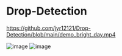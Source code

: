 # Drop-Detection
https://github.com/jyr12121/Drop-Detection/blob/main/demo_bright_day.mp4

![image](https://github.com/jyr12121/Drop-Detection/blob/main/demo_bright_day.gif)
![image](https://github.com/jyr12121/Drop-Detection/blob/main/demo_night.gif)
